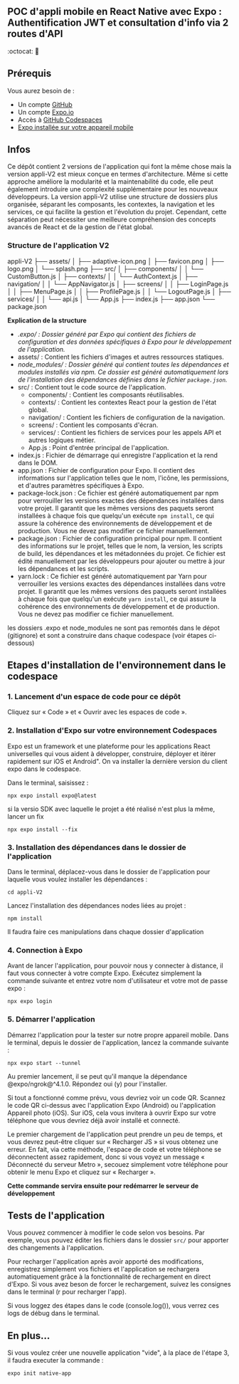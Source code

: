 ## POC d'appli mobile en React Native avec Expo : Authentification JWT et consultation d'info via 2 routes d'API 
:octocat: :iphone:


## Prérequis

Vous aurez besoin de :
- Un compte [GitHub](www.github.com) 
- Un compte [Expo.io](www.expo.io)
- Accès à [GitHub Codespaces](https://github.com/features/codespaces/)
- [Expo installée sur votre appareil mobile](https://expo.io/tools)

## Infos

Ce dépôt contient 2 versions de l'application qui font la même chose mais la version appli-V2 est mieux conçue en termes d'architecture. Même si cette approche améliore la modularité et la maintenabilité du code, elle peut également introduire une complexité supplémentaire pour les nouveaux développeurs.
La version appli-V2 utilise une structure de dossiers plus organisée, séparant les composants, les contextes, la navigation et les services, ce qui facilite la gestion et l'évolution du projet. Cependant, cette séparation peut nécessiter une meilleure compréhension des concepts avancés de React et de la gestion de l'état global.

### Structure de l'application V2

appli-V2
├── assets/
│   ├── adaptive-icon.png
│   ├── favicon.png
│   ├── logo.png
│   └── splash.png
├── src/
│   ├── components/
│   │   └── CustomButton.js
│   ├── contexts/
│   │   └── AuthContext.js
│   ├── navigation/
│   │   └── AppNavigator.js
│   ├── screens/
│   │   ├── LoginPage.js
│   │   ├── MenuPage.js
│   │   ├── ProfilePage.js
│   │   └── LogoutPage.js
│   ├── services/
│   │   └── api.js
│   └── App.js
├── index.js
├── app.json
└── package.json


**Explication de la structure**
- *.expo/ : Dossier généré par Expo qui contient des fichiers de configuration et des données spécifiques à Expo pour le développement de l'application.*
- assets/ : Contient les fichiers d'images et autres ressources statiques.
- *node_modules/ : Dossier généré qui contient toutes les dépendances et modules installés via npm. Ce dossier est généré automatiquement lors de l'installation des dépendances définies dans le fichier `package.json`.*
- src/ : Contient tout le code source de l'application.
    - components/ : Contient les composants réutilisables.
    - contexts/ : Contient les contextes React pour la gestion de l'état global.
    - navigation/ : Contient les fichiers de configuration de la navigation.
    - screens/ : Contient les composants d'écran.
    - services/ : Contient les fichiers de services pour les appels API et autres logiques métier.
    - App.js : Point d'entrée principal de l'application.
- index.js : Fichier de démarrage qui enregistre l'application et la rend dans le DOM.
- app.json : Fichier de configuration pour Expo. Il contient des informations sur l'application telles que le nom, l'icône, les permissions, et d'autres paramètres spécifiques à Expo.
- package-lock.json : Ce fichier est généré automatiquement par npm pour verrouiller les versions exactes des dépendances installées dans votre projet. Il garantit que les mêmes versions des paquets seront installées à chaque fois que quelqu'un exécute `npm install`, ce qui assure la cohérence des environnements de développement et de production. Vous ne devez pas modifier ce fichier manuellement.
- package.json : Fichier de configuration principal pour npm. Il contient des informations sur le projet, telles que le nom, la version, les scripts de build, les dépendances et les métadonnées du projet. Ce fichier est édité manuellement par les développeurs pour ajouter ou mettre à jour les dépendances et les scripts.
- yarn.lock : Ce fichier est généré automatiquement par Yarn pour verrouiller les versions exactes des dépendances installées dans votre projet. Il garantit que les mêmes versions des paquets seront installées à chaque fois que quelqu'un exécute `yarn install`, ce qui assure la cohérence des environnements de développement et de production. Vous ne devez pas modifier ce fichier manuellement.

les dossiers .expo et node_modules ne sont pas remontés dans le dépot (gitignore) et sont a construire dans chaque codespace (voir étapes ci-dessous)

## Etapes d'installation de l'environnement dans le codespace

### 1. Lancement d'un espace de code pour ce dépôt

Cliquez sur « Code » et « Ouvrir avec les espaces de code ».

### 2. Installation d'Expo sur votre environnement Codespaces

Expo est un framework et une plateforme pour les applications React universelles qui vous aident à développer, construire, déployer et itérer rapidement sur iOS et Android". On va installer la dernière version du client expo dans le codespace.

Dans le terminal, saisissez :

```
npx expo install expo@latest
```

si la versio SDK avec laquelle le projet a été réalisé n'est plus la même, lancer un fix
```
npx expo install --fix
```

### 3. Installation des dépendances dans le dossier de l'application

Dans le terminal, déplacez-vous dans le dossier de l'application pour laquelle vous voulez installer les dépendances :

```
cd appli-V2
```

Lancez l'installation des dépendances nodes liées au projet :

```
npm install
```

Il faudra faire ces manipulations dans chaque dossier d'application

### 4. Connection à Expo

Avant de lancer l'application, pour pouvoir nous y connecter à distance, il faut vous connecter à votre compte Expo. Exécutez simplement la commande suivante et entrez votre nom d'utilisateur et votre mot de passe expo :

```
npx expo login
```

### 5. Démarrer l'application

Démarrez l'application pour la tester sur notre propre appareil mobile. 
Dans le terminal, depuis le dossier de l'application, lancez la commande suivante :

```
npx expo start --tunnel
```

Au premier lancement, il se peut qu'il manque la dépendance @expo/ngrok@^4.1.0. Répondez oui (y) pour l'installer.

Si tout a fonctionné comme prévu, vous devriez voir un code QR. Scannez le code QR ci-dessus avec l'application Expo (Android) ou l'application Appareil photo (iOS). Sur iOS, cela vous invitera à ouvrir Expo sur votre téléphone que vous devriez déjà avoir installé et connecté.

Le premier chargement de l'application peut prendre un peu de temps, et vous devrez peut-être cliquer sur « Recharger JS » si vous obtenez une erreur. En fait, via cette méthode, l'espace de code et votre téléphone se déconnectent assez rapidement, donc si vous voyez un message « Déconnecté du serveur Metro », secouez simplement votre téléphone pour obtenir le menu Expo et cliquez sur « Recharger ». 

**Cette commande servira ensuite pour redémarrer le serveur de développement**


## Tests de l'application

Vous pouvez commencer à modifier le code selon vos besoins. Par exemple, vous pouvez éditer les fichiers dans le dossier `src/` pour apporter des changements à l'application.

Pour recharger l'application après avoir apporté des modifications, enregistrez simplement vos fichiers et l'application se rechargera automatiquement grâce à la fonctionnalité de rechargement en direct d'Expo.
Si vous avez beson de forcer le rechargement, suivez les consignes dans le terminal (r pour recharger l'app).

Si vous loggez des étapes dans le code (console.log()), vous verrez ces logs de débug dans le terminal.


## En plus...

Si vous voulez créer une nouvelle application "vide", à la place de l'étape 3, il faudra executer la commande :

```
expo init native-app
```
